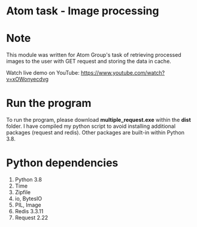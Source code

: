 # Atom task - Image processing

# Note
This module was written for Atom Group's task of retrieving processed images to the user with GET request and storing the data in cache.

Watch live demo on YouTube: https://www.youtube.com/watch?v=xOWonyecdvg

# Run the program
To run the program, please download **multiple_request.exe** within the **dist** folder. I have compiled my python script to avoid installing additional packages (request and redis).
Other packages are built-in within Python 3.8.

# Python dependencies
1.  Python 3.8
2.  Time
3.  Zipfile
4.  io, BytesIO
5.  PIL, Image
6.  Redis 3.3.11
7.  Request 2.22
